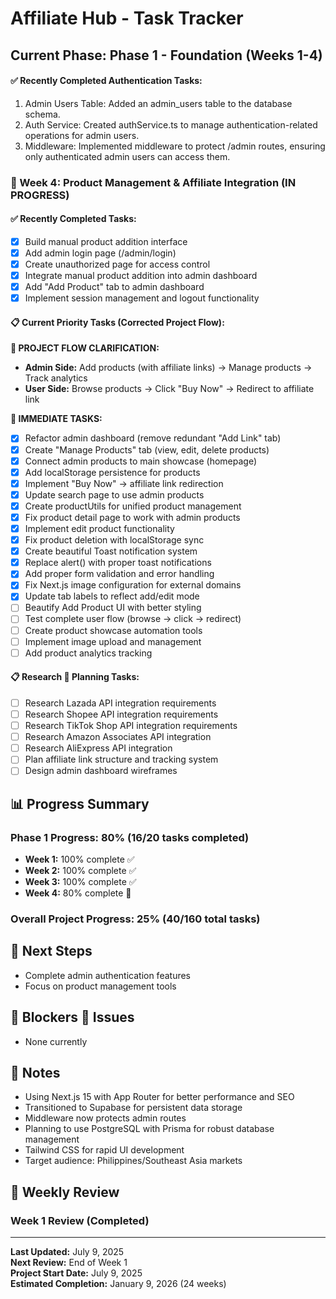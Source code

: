 # Affiliate Hub - Task Tracker

## Current Phase: Phase 1 - Foundation (Weeks 1-4)

#### ✅ Recently Completed Authentication Tasks:
1. Admin Users Table: Added an admin_users table to the database schema.
2. Auth Service: Created authService.ts to manage authentication-related operations for admin users.
3. Middleware: Implemented middleware to protect /admin routes, ensuring only authenticated admin users can access them.

### 🚧 Week 4: Product Management & Affiliate Integration (IN PROGRESS)

#### ✅ Recently Completed Tasks:
- [x] Build manual product addition interface
- [x] Add admin login page (/admin/login)
- [x] Create unauthorized page for access control
- [x] Integrate manual product addition into admin dashboard
- [x] Add "Add Product" tab to admin dashboard
- [x] Implement session management and logout functionality

#### 📋 Current Priority Tasks (Corrected Project Flow):

**📝 PROJECT FLOW CLARIFICATION:**
- **Admin Side:** Add products (with affiliate links) → Manage products → Track analytics
- **User Side:** Browse products → Click "Buy Now" → Redirect to affiliate link

**📝 IMMEDIATE TASKS:**
- [x] Refactor admin dashboard (remove redundant "Add Link" tab)
- [x] Create "Manage Products" tab (view, edit, delete products)
- [x] Connect admin products to main showcase (homepage)
- [x] Add localStorage persistence for products
- [x] Implement "Buy Now" → affiliate link redirection
- [x] Update search page to use admin products
- [x] Create productUtils for unified product management
- [x] Fix product detail page to work with admin products
- [x] Implement edit product functionality
- [x] Fix product deletion with localStorage sync
- [x] Create beautiful Toast notification system
- [x] Replace alert() with proper toast notifications
- [x] Add proper form validation and error handling
- [x] Fix Next.js image configuration for external domains
- [x] Update tab labels to reflect add/edit mode
- [ ] Beautify Add Product UI with better styling
- [ ] Test complete user flow (browse → click → redirect)
- [ ] Create product showcase automation tools
- [ ] Implement image upload and management
- [ ] Add product analytics tracking

#### 📋 Research  Planning Tasks:
- [ ] Research Lazada API integration requirements
- [ ] Research Shopee API integration requirements
- [ ] Research TikTok Shop API integration requirements
- [ ] Research Amazon Associates API integration
- [ ] Research AliExpress API integration
- [ ] Plan affiliate link structure and tracking system
- [ ] Design admin dashboard wireframes

## 📊 Progress Summary

### Phase 1 Progress: 80% (16/20 tasks completed)
- **Week 1:** 100% complete ✅
- **Week 2:** 100% complete ✅
- **Week 3:** 100% complete ✅
- **Week 4:** 80% complete 🚧

### Overall Project Progress: 25% (40/160 total tasks)

## 🎯 Next Steps

- Complete admin authentication features
- Focus on product management tools

## 🚨 Blockers  Issues

- None currently

## 📝 Notes

- Using Next.js 15 with App Router for better performance and SEO
- Transitioned to Supabase for persistent data storage
- Middleware now protects admin routes
- Planning to use PostgreSQL with Prisma for robust database management
- Tailwind CSS for rapid UI development
- Target audience: Philippines/Southeast Asia markets

## 🔄 Weekly Review

### Week 1 Review (Completed)

---

**Last Updated:** July 9, 2025  
**Next Review:** End of Week 1  
**Project Start Date:** July 9, 2025  
**Estimated Completion:** January 9, 2026 (24 weeks)
